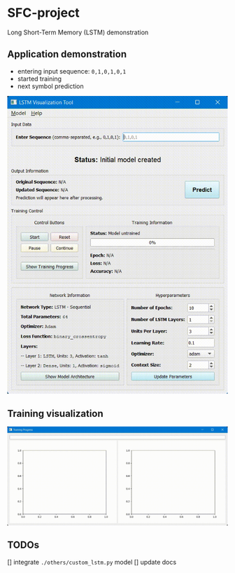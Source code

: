 # SFC-project
Long Short-Term Memory (LSTM) demonstration


## Application demonstration 
- entering input sequence: `0,1,0,1,0,1`
- started training
- next symbol prediction
  
<p align="center">
  <img src="img/demo_v2.gif"/>
</p>

## Training visualization
![](img/demoviz-v2.gif)

## TODOs
[] integrate `./others/custom_lstm.py` model
[] update docs
